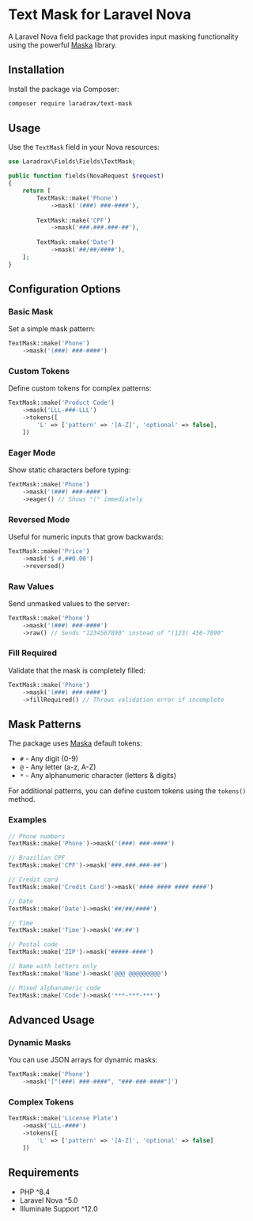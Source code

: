 # Text Mask for Laravel Nova

A Laravel Nova field package that provides input masking functionality using the powerful [Maska](https://github.com/beholdr/maska) library.

## Installation

Install the package via Composer:

```bash
composer require laradrax/text-mask
```

## Usage

Use the `TextMask` field in your Nova resources:

```php
use Laradrax\Fields\Fields\TextMask;

public function fields(NovaRequest $request)
{
    return [
        TextMask::make('Phone')
            ->mask('(###) ###-####'),
            
        TextMask::make('CPF')
            ->mask('###.###.###-##'),
            
        TextMask::make('Date')
            ->mask('##/##/####'),
    ];
}
```

## Configuration Options

### Basic Mask

Set a simple mask pattern:

```php
TextMask::make('Phone')
    ->mask('(###) ###-####')
```

### Custom Tokens

Define custom tokens for complex patterns:

```php
TextMask::make('Product Code')
    ->mask('LLL-###-LLL')
    ->tokens([
        'L' => ['pattern' => '[A-Z]', 'optional' => false],
    ])
```

### Eager Mode

Show static characters before typing:

```php
TextMask::make('Phone')
    ->mask('(###) ###-####')
    ->eager() // Shows "(" immediately
```

### Reversed Mode

Useful for numeric inputs that grow backwards:

```php
TextMask::make('Price')
    ->mask('$ #,##0.00')
    ->reversed()
```

### Raw Values

Send unmasked values to the server:

```php
TextMask::make('Phone')
    ->mask('(###) ###-####')
    ->raw() // Sends "1234567890" instead of "(123) 456-7890"
```

### Fill Required

Validate that the mask is completely filled:

```php
TextMask::make('Phone')
    ->mask('(###) ###-####')
    ->fillRequired() // Throws validation error if incomplete
```

## Mask Patterns

The package uses [Maska](https://github.com/beholdr/maska) default tokens:

- `#` - Any digit (0-9)
- `@` - Any letter (a-z, A-Z)
- `*` - Any alphanumeric character (letters & digits)

For additional patterns, you can define custom tokens using the `tokens()` method.

### Examples

```php
// Phone numbers
TextMask::make('Phone')->mask('(###) ###-####')

// Brazilian CPF
TextMask::make('CPF')->mask('###.###.###-##')

// Credit card
TextMask::make('Credit Card')->mask('#### #### #### ####')

// Date
TextMask::make('Date')->mask('##/##/####')

// Time
TextMask::make('Time')->mask('##:##')

// Postal code
TextMask::make('ZIP')->mask('#####-####')

// Name with letters only
TextMask::make('Name')->mask('@@@ @@@@@@@@@')

// Mixed alphanumeric code
TextMask::make('Code')->mask('***-***-***')
```

## Advanced Usage

### Dynamic Masks

You can use JSON arrays for dynamic masks:

```php
TextMask::make('Phone')
    ->mask('["(###) ###-####", "###-###-####"]')
```

### Complex Tokens

```php
TextMask::make('License Plate')
    ->mask('LLL-####')
    ->tokens([
        'L' => ['pattern' => '[A-Z]', 'optional' => false]
    ])
```

## Requirements

- PHP ^8.4
- Laravel Nova ^5.0
- Illuminate Support ^12.0
